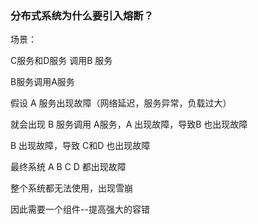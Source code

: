 ### 分布式系统为什么要引入熔断？

场景：

C服务和D服务 调用B 服务

B服务调用A服务



假设 A 服务出现故障（网络延迟，服务异常，负载过大）

就会出现  B 服务调用 A服务，A 出现故障，导致B 也出现故障

B 出现故障，导致 C和D 也出现故障

最终系统 A B C D 都出现故障

整个系统都无法使用，出现雪崩



因此需要一个组件--提高强大的容错



















